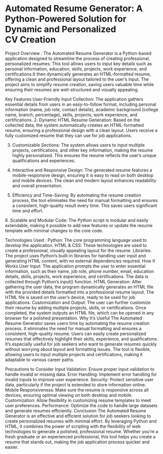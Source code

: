 # Automated Resume Generator: A Python-Powered Solution for Dynamic and Personalized CV Creation
Project Overview :
The Automated Resume Generator is a Python-based application designed to streamline the process of creating professional, personalized resumes. This tool allows users to input key details such as personal information, education, skills, projects, work experience, and certifications.It then dynamically generates an HTML-formatted resume, offering a clean and professional layout tailored to the user’s input. The project aims to simplify resume creation, saving users valuable time while ensuring their resumes are well-structured and visually appealing.

Key Features
User-Friendly Input Collection: The application gathers essential details from users in an easy-to-follow format, including personal information (name, job role, contact details), academic background (college name, branch, percentage), skills, projects, work experience, and certifications.
2. Dynamic HTML Resume Generation: Based on the collected data, the system automatically creates an HTML-formatted resume, ensuring a professional design with a clean layout. Users receive a fully customized resume that they can use for job applications.

3. Customizable Sections: The system allows users to input multiple projects, certifications, and other key information, making the resume highly personalized. This ensures the resume reflects the user’s unique qualifications and experiences.

4. Interactive and Responsive Design: The generated resume features a mobile-responsive design, ensuring it is easy to read on both desktop and mobile devices. The clean and modern layout enhances readability and overall presentation.

5. Efficiency and Time-Saving: By automating the resume creation process, the tool eliminates the need for manual formatting and ensures a consistent, high-quality result every time. This saves users significant time and effort.

6 .Scalable and Modular Code: The Python script is modular and easily extendable, making it possible to add new features or update the resume template with minimal changes to the core code.

Technologies Used :
Python: The core programming language used to develop the application.
HTML & CSS: These technologies are used to create a professional, visually appealing layout for the resume.
Libraries: The project uses Python’s built-in libraries for handling user input and generating HTML content, with no external dependencies required.
How It Works
User Input: The application prompts the user to enter essential information, such as their name, job role, phone number, email, education details, skills, projects, work experience, and certifications. The data is collected through Python’s input() function.
HTML Generation: After gathering the user data, the program dynamically generates an HTML file with the provided details formatted into a professional resume layout. The HTML file is saved on the user’s device, ready to be used for job applications.
Customization and Output: The user can further customize their resume by adding multiple projects, skills, or certifications. Once completed, the system outputs an HTML file, which can be opened in any browser for a polished presentation.
Why It’s Useful
The Automated Resume Generator saves users time by automating the resume creation process. It eliminates the need for manual formatting and ensures a consistent, high-quality resume. Users can easily create personalized resumes that effectively highlight their skills, experience, and qualifications. It’s especially useful for job seekers who want to generate resumes quickly without worrying about layout and formatting issues. The tool is flexible, allowing users to input multiple projects and certifications, making it adaptable to various career paths.

Precautions to Consider
Input Validation: Ensure proper input validation to handle invalid or missing data.
Error Handling: Implement error handling for invalid inputs to improve user experience.
Security: Protect sensitive user data, particularly if the project is extended to store information online.
Mobile Responsiveness: Make sure the resume is responsive across all devices, ensuring optimal viewing on both desktop and mobile.
Customization: Allow flexibility in customizing resume templates to meet user preferences.
Performance: Optimize the code to handle large datasets and generate resumes efficiently.
Conclusion
The Automated Resume Generator is an effective and efficient solution for job seekers looking to create personalized resumes with minimal effort. By leveraging Python and HTML, it combines the power of scripting with the flexibility of web technologies to generate a polished, professional resume. Whether you’re a fresh graduate or an experienced professional, this tool helps you create a resume that stands out, making the job application process quicker and easier.
